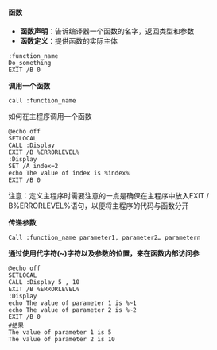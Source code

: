 #### 函数
- **函数声明**：告诉编译器一个函数的名字，返回类型和参数
- **函数定义**：提供函数的实际主体

```
:function_name 
Do_something 
EXIT /B 0
```

**调用一个函数**
```
call :function_name
```
如何在主程序调用一个函数
```
@echo off 
SETLOCAL 
CALL :Display 
EXIT /B %ERRORLEVEL% 
:Display 
SET /A index=2 
echo The value of index is %index% 
EXIT /B 0
```
注意：定义主程序时需要注意的一点是确保在主程序中放入EXIT / B%ERRORLEVEL%语句，以便将主程序的代码与函数分开

**传递参数**
```
Call :function_name parameter1, parameter2… parametern
```
**通过使用代字符(~)字符以及参数的位置，来在函数内部访问参**
```
@echo off
SETLOCAL
CALL :Display 5 , 10
EXIT /B %ERRORLEVEL%
:Display
echo The value of parameter 1 is %~1
echo The value of parameter 2 is %~2
EXIT /B 0
#结果
The value of parameter 1 is 5
The value of parameter 2 is 10
```